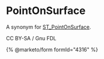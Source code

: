# PointOnSurface

A synonym for [ST\_PointOnSurface](st_pointonsurface.md).

CC BY-SA / Gnu FDL

{% @marketo/form formId="4316" %}

